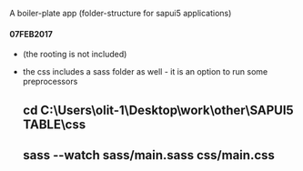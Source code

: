A boiler-plate app (folder-structure for sapui5 applications) 
#### 07FEB2017 ####

 - (the rooting is not included)

 - the css includes a sass folder as well - it is an option to run some preprocessors
    
    ## cd C:\Users\olit-1\Desktop\work\other\SAPUI5 TABLE\css
    
    ## sass --watch sass/main.sass css/main.css